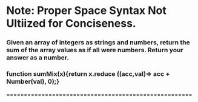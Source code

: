 # Note: Proper Space Syntax Not Ultiized for Conciseness.

### Given an array of integers as strings and numbers, return the sum of the array values as if all were numbers. Return your answer as a number.
   
### function sumMix(x){return x.reduce ((acc,val)=> acc + Number(val), 0);}
=====================================================
